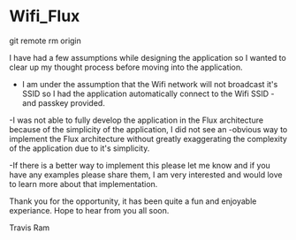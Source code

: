 # Wifi_Flux
git remote rm origin

I have had a few assumptions while designing the application so I wanted to clear up my thought process before moving into the application.
 - I am under the assumption that the Wifi network will not broadcast it's SSID so I had the application automatically connect to the Wifi SSID
 -and passkey provided.
 
 -I was not able to fully develop the application in the Flux architecture because of the simplicity of the application, I did not see an 
 -obvious way to implement the Flux architecture without greatly exaggerating the complexity of the application due to it's simplicity. 
 
 -If there is a better way to implement this please let me know and if you have any examples please share them, 
 I am very interested and would love to learn more about that implementation.
 
 Thank you for the opportunity, it has been quite a fun and enjoyable experiance. Hope to hear from you all soon.
 
 Travis Ram
